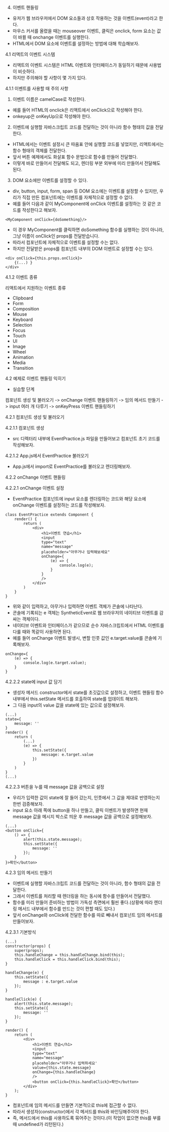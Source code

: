 4. 이벤트 핸들링

- 유저가 웹 브라우저에서 DOM 요소들과 상호 작용하는 것을 이벤트(event)라고 한다. 
- 마우스 커서를 올렸을 때는 mouseover 이벤트, 클릭은 onclick, form 요소는 값이 바뀔 때 onchange 이벤트를 실행한다.
- HTML에서 DOM 요소에 이벤트를 설정하는 방법에 대해 학습해보자.

4.1 리액트의 이벤트 시스템

- 리액트의 이벤트 시스템은 HTML 이벤트와 인터페이스가 동일하기 때문에 사용법이 비슷하다.
- 하지만 주의해야 할 사항이 몇 가지 있다.


4.1.1 이벤트를 사용할 때 주의 사항

1) 이벤트 이름은 camelCase로 작성한다.

- 예를 들어 HTML의 onclick은 리액트에서 onClick으로 작성해야 한다.
- onkeyup은 onKeyUp으로 작성해야 한다.


2) 이벤트에 실행할 자바스크립트 코드를 전달하는 것이 아니라 함수 형태의 값을 전달한다.

- HTML에서는 이벤트 설정시 큰 따옴표 안에 실행할 코드를 넣었지만, 리액트에서는 함수 형태의 객체를 전달한다.
- 앞서 버튼 예제에서도 화살표 함수 문법으로 함수를 만들어 전달했다.
- 이렇게 바로 만들어서 전달해도 되고, 렌더링 부분 외부에 미리 만들어서 전달해도 된다.


3) DOM 요소에만 이벤트를 설정할 수 있다.

- div, button, input, form, span 등 DOM 요소에는 이벤트를 설정할 수 있지만, 우리가 직접 만든 컴포넌트에는 이벤트를 자체적으로 설정할 수 없다.
- 예를 들어 다음과 같이 MyComponent에 onClick 이벤트를 설정하는 것 같은 코드를 작성한다고 해보자.
```
<MyComponent onClick={doSomething}/>
```
- 이 경우 MyComponent를 클릭하면 doSomething 함수를 실행하는 것이 아니라, 그냥 이름이 onClick인 props를 전달받습니다.
- 따라서 컴포넌트에 자체적으로 이벤트를 설정할 수는 없다.
- 하지만 전달받은 props를 컴포넌트 내부의 DOM 이벤트로 설정할 수는 있다.
```
<div onClick={this.props.onClick}>
	{(...) }
</div>
```

4.1.2 이벤트 종류

리액트에서 지원하는 이벤트 종류

- Clipboard
- Form
- Composition
- Mouse
- Keyboard
- Selection
- Focus
- Touch
- UI
- Image
- Wheel
- Animation
- Media
- Transition


4.2 예제로 이벤트 핸들링 익히기

- 실습할 단계

컴포넌트 생성 및 불러오기 -> onChange 이벤트 핸들링하기 -> 임의 메서드 만들기 -> input 여러 개 다루기 -> onKeyPress 이벤트 핸들링하기


4.2.1 컴포넌트 생성 및 불러오기

4.2.1.1 컴포넌트 생성

- src 디렉터리 내부에 EventPractice.js 파일을 만들어보고 컴포넌트 초기 코드를 작성해보자.

4.2.1.2 App.js에서 EventPractice 불러오기

- App.js에서 import로 EventPractice를 불러오고 렌더링해보자.


4.2.2 onChange 이벤트 핸들링

4.2.2.1 onChange 이벤트 설정

- EventPractice 컴포넌트에 input 요소를 렌더링하는 코드와 해당 요소에 onChange 이벤트를 설정하는 코드를 작성해보자.
```
class EventPractice extends Component {
	render() {
		return (
			<div>
				<h1>이벤트 연습</h1>
				<input
				type="text"
				name="message"
				placeholder="아무거나 입력해보세요"
				onChange={
					(e) => {
						console.log(e);
					}
				}
				/>
			</div>
		)
	}
}
```
- 위와 같이 입력하고, 아무거나 입력하면 이벤트 객체가 콘솔에 나타난다.
- 콘솔에 기록되는 e 객체는 SyntheticEvent로 웹 브라우저의 네이티브 이벤트를 감싸는 객체이다.
- 네이티브 이벤트와 인터페이스가 같으므로 순수 자바스크립트에서 HTML 이벤트를 다룰 때와 똑같이 사용하면 된다.
- 예를 들어 onChange 이벤트 발생시, 변할 인풋 값인 e.target.value를 콘솔에 기록해보자.
```
onChange={
	(e) => {
		console.log(e.target.value);
	}
}
```

4.2.2.2 state에 input 값 담기

- 생성자 메서드 constructor에서 state를 초깃값으로 설정하고, 이벤트 핸들링 함수 내부에서 this.setState 메서드를 호출하여 state를 업데이트 해보자.
- 그 다음 input의 value 값을 state에 있는 값으로 설정해보자.
```
(...)
state={
	message: ''
}
render() {
	return (
		(...)
		(e) => {
			this.setState({
				message: e.target.value
			})
		}
	)
}
(...)
```

4.2.2.3 버튼을 누를 때 message 값을 공백으로 설정

- 우리가 입력한 값이 state에 잘 들어 갔는지, 인풋에서 그 값을 제대로 반영하는지 한번 검증해보자.
- input 요소 아래 쪽에 button을 하나 만들고, 클릭 이벤트가 발생하면 현재 message 값을 메시지 박스로 띄운 후 message 값을 공백으로 설정해보자.
```
(...)
<button onClick={
	() => {
		alert(this.state.message);
		this.setState({
			message: ''
		});
	}
}>확인</button>
```


4.2.3 임의 메서드 만들기

- 이벤트에 실행할 자바스크립트 코드를 전달하는 것이 아니라, 함수 형태의 값을 전달한다.
- 그래서 이벤트를 처리할 때 렌더링을 하는 동시에 함수를 만들어서 전달했다.
- 함수를 미리 만들어 준비하는 방법이 가독성 측면에서 훨씬 좋다.(상황에 따라 렌더링 메서드 내부에서 함수를 만드는 것이 편할 때도 있다.)
- 앞서 onChange와 onClick에 전달한 함수를 따로 빼내서 컴포넌트 임의 메서드를 만들어보자.


4.2.3.1 기본방식

```
(...)
constructor(props) {
	super(props);
	this.handleChange = this.handleChange.bind(this);
	this.handleClick = this.handleClick.bind(this);
}

handleChange(e) {
	this.setState({
		message : e.target.value
	});
}

handleClick(e) {
	alert(this.state.message);
	this.setState({
		message: ''
	});
}

render() {
	return (
		<div>
			<h1>이벤트 연습</h1>
			<input
			type="text"
			name="message"
			placeholder="아무거나 입력하세요'
			value={this.state.message}
			onChange={this.handleChange}
			/>
			<button onClick={this.handleClick}>확인</button>
		</div>
	);
}
```
- 컴포넌트에 임의 메서드를 만들면 기본적으로 this에 접근할 수 없다.
- 따라서 생성자(constructor)에서 각 메서드를 this와 바인딩해주어야 한다.
- 즉, 메서드에서 this를 사용하도록 묶어주는 것이다.(이 작업이 없으면 this를 부를 때 undefined가 리턴된다.)

